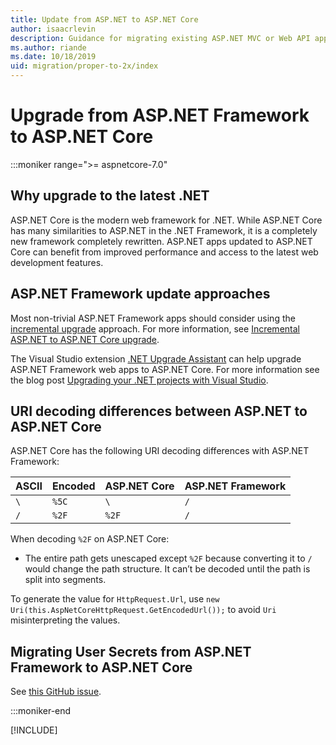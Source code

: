 ```yaml
---
title: Update from ASP.NET to ASP.NET Core
author: isaacrlevin
description: Guidance for migrating existing ASP.NET MVC or Web API apps to ASP.NET Core.web
ms.author: riande
ms.date: 10/18/2019
uid: migration/proper-to-2x/index
---
```

# Upgrade from ASP.NET Framework to ASP.NET Core

 :::moniker range=">= aspnetcore-7.0"

## Why upgrade to the latest .NET

ASP.NET Core is the modern web framework for .NET. While ASP.NET Core has many similarities to ASP.NET in the .NET Framework, it is a completely new framework completely rewritten. ASP.NET apps updated to ASP.NET Core can benefit from improved performance and access to the latest web development features.

## ASP.NET Framework update approaches

Most non-trivial ASP.NET Framework apps should consider using the [incremental upgrade](/aspnet/core/migration/inc/overview) approach. For more information, see [Incremental ASP.NET to ASP.NET Core upgrade](/aspnet/core/migration/inc/overview).

The Visual Studio extension [.NET Upgrade Assistant](https://marketplace.visualstudio.com/items?itemName=ms-dotnettools.upgradeassistant) can help upgrade ASP.NET Framework web apps to ASP.NET Core. For more information see the blog post [Upgrading your .NET projects with Visual Studio](https://devblogs.microsoft.com/dotnet/upgrade-assistant-now-in-visual-studio/).

<!-- TODO: replace link to blog to article when the blog is migrated -->

## URI decoding differences between ASP.NET to ASP.NET Core

ASP.NET Core has the following URI decoding differences with ASP.NET Framework:

| ASCII   | Encoded | ASP.NET Core | ASP.NET Framework |
| ------------- | ------------- | ------------- | ------------- |
| `\` | `%5C`  |  `\` |  `/` |
| `/` | `%2F`  |  `%2F` |  `/` |

When decoding `%2F` on ASP.NET Core:

* The entire path gets unescaped except `%2F` because converting it to `/` would change the path structure. It can’t be decoded until the path is split into segments.

To generate the value for `HttpRequest.Url`, use `new Uri(this.AspNetCoreHttpRequest.GetEncodedUrl());` to avoid `Uri` misinterpreting the values.

## Migrating User Secrets from ASP.NET Framework to ASP.NET Core

See [this GitHub issue](https://github.com/dotnet/AspNetCore.Docs/issues/27611).

<!-- remove these comments when the following overview topic is updated
## Additional resources

- [Overview of porting from .NET Framework to .NET](/dotnet/core/porting/libraries)
-->
:::moniker-end

[!INCLUDE[](~/migration/proper-to-2x/includes/index5.md)]
